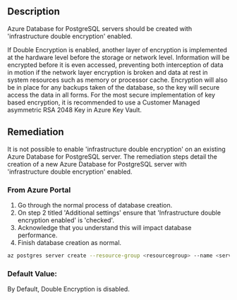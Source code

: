 ## Description

Azure Database for PostgreSQL servers should be created with 'infrastructure double encryption' enabled.

If Double Encryption is enabled, another layer of encryption is implemented at the hardware level before the storage or network level. Information will be encrypted before it is even accessed, preventing both interception of data in motion if the network layer encryption is broken and data at rest in system resources such as memory or processor cache. Encryption will also be in place for any backups taken of the database, so the key will secure access the data in all forms. For the most secure implementation of key based encryption, it is recommended to use a Customer Managed asymmetric RSA 2048 Key in Azure Key Vault.

## Remediation

It is not possible to enable 'infrastructure double encryption' on an existing Azure Database for PostgreSQL server.
The remediation steps detail the creation of a new Azure Database for PostgreSQL server with 'infrastructure double encryption' enabled.

### From Azure Portal

1. Go through the normal process of database creation.
2. On step 2 titled 'Additional settings' ensure that 'Infrastructure double encryption enabled' is 'checked'.
3. Acknowledge that you understand this will impact database performance.
4. Finish database creation as normal.

```bash
az postgres server create --resource-group <resourcegroup> --name <servername> --location <location> --admin-user <adminusername> --admin- password <server_admin_password> --sku-name GP_Gen4_2 --version 11 -- infrastructure-encryption Enabled
```

### Default Value:

By Default, Double Encryption is disabled.
